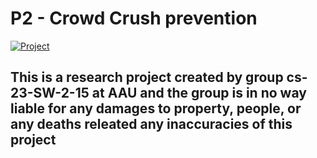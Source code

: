 # P2 - Crowd Crush prevention

[![Project](https://github.com/Benj1x/P2/actions/workflows/integration.yml/badge.svg)](https://github.com/Benj1x/P2/actions/workflows/integration.yml)

## This is a research project created by group cs-23-SW-2-15 at AAU and the group is in no way liable for any damages to property, people, or any deaths releated any inaccuracies of this project
